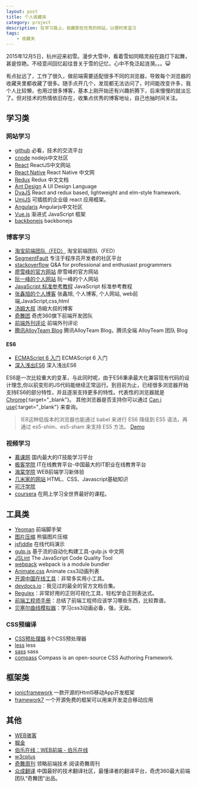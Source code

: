 ```yaml
---
layout: post
title: 个人收藏夹
category: project
description: 在学习路上，收藏那些优秀的网站，以便时常温习
tags:
    - 收藏夹
---
```


2015年12月5日，杭州迎来初雪。漫步大雪中，看着雪如同精灵般在路灯下起舞，甚是惊艳。不经意间回忆起往昔关于雪的记忆，心中不免泛起涟漪。。。😺

有点扯远了，工作了很久，做前端需要适配很多不同的浏览器，导致每个浏览器的收藏夹里都收藏了很多。随手点开几个，发现都无法访问了，时间能改变许多，我个人比较懒，也用过很多博客，基本上刚开始还有兴趣折腾下，后来慢慢的就淡忘了。但对技术的热情依旧存在，收集点优秀的博客地址，自己也抽时间关注。

## 学习类

### 网站学习
<ul>
    <li><a href="https://github.com/" target="_blank">github</a> 必看，技术的交流平台</li>
    <li><a href="https://cnodejs.org/" target="_blank">cnode</a> nodejs中文社区</li>
    <li><a href="http://reactjs.cn/" target="_blank">React</a> ReactJS中文网站</li>
    <li><a href="http://reactnative.cn/" target="_blank">React Native</a> React Native 中文网</li>
    <li><a href="http://cn.redux.js.org/">Redux</a> Redux 中文文档</li>
    <li><a href="https://ant.design/index-cn">Ant Design</a> A UI Design Language</li>
    <li><a href="https://dvajs.com/">DvaJS</a> React and redux based, lightweight and elm-style framework.</li>
    <li><a href="https://umijs.org/zh/">UmiJS</a> 可插拔的企业级 react 应用框架。</li>
    <li><a href="http://www.angularjs.cn/" target="_blank">Angularjs</a> Angularjs中文社区</li>
    <li><a href="https://cn.vuejs.org/" target="_blank">Vue.js</a> 渐进式 JavaScript 框架</li>
    <li><a href="http://backbonejs.org/" target="_blank">backbonejs</a> backbonejs</li>
</ul>

### 博客学习
<ul>
    <li><a href="http://taobaofed.org/" target="_blank">淘宝前端团队（FED）</a> 淘宝前端团队（FED）</li>
    <li><a href="http://segmentfault.com/" target="_blank">SegmentFault</a> 专注于程序员开发者的社区平台</li>
    <li><a href="http://stackoverflow.com/" target="_blank">stackoverflow</a> Q&amp;A for professional and enthusiast programmers</li>
    <li><a href="http://www.liaoxuefeng.com/" target="_blank">廖雪峰的官方网站</a> 廖雪峰的官方网站</li>
    <li><a href="http://www.ruanyifeng.com/" target="_blank">阮一峰的个人网站</a> 阮一峰的个人网站</li>
    <li><a href="http://javascript.ruanyifeng.com/" target="_blank">JavaScript 标准参考教程</a> JavaScript 标准参考教程</li>
    <li><a href="http://www.zhangxinxu.com/" target="_blank">张鑫旭的个人博客</a> 张鑫旭, 个人博客, 个人网站, web前端,JavaScript,css,html</li>
    <li><a href="http://www.cnblogs.com/TomXu/" target="_blank">汤姆大叔</a> 汤姆大叔的博客</li>
    <li><a href="http://www.75team.com/" target="_blank">奇舞团</a> 奇虎360旗下前端开发团队</li>
    <li><a href="http://qianduan.guru/" target="_blank">前端外刊评论</a> 前端外刊评论</li>
    <li><a href="http://www.alloyteam.com/" target="_blank">腾讯AlloyTeam Blog</a> 腾讯AlloyTeam Blog，腾讯全端 AlloyTeam 团队 Blog</li>
</ul>

#### ES6
<ul>
    <li><a href="http://es6.ruanyifeng.com/" target="_blank">ECMAScript 6 入门</a> ECMAScript 6 入门</li>
    <li><a href="http://www.infoq.com/cn/es6-in-depth/" target="_blank">深入浅出ES6</a> 深入浅出ES6</li>
</ul>

ES6是一次比较重大的变革，与此同时呢，由于ES6秉承最大化兼容现有代码的设计理念,你以前变形的JS代码能继续正常运行。到目前为止，已经很多浏览器开始支持ES6的部分特性，并且逐渐支持更多的特性。代表性的浏览器就是[Chrome](http://www.google.cn/chrome/browser/desktop/index.html){:target="_blank"}。 其他浏览器是否支持你可以通过 [Can i use](http://caniuse.com/){:target="_blank"} 来查询。

> IE8这种低版本的浏览器也能通过 babel 来进行 ES6 降级到 ES5 语法，再通过 es5-shim、es5-sham 来支持 ES5 方法。 <a href="https://github.com/w567675/webpack-es6-testdemo" target="_blank">Demo</a>

### 视频学习
<ul>
    <li><a href="http://www.imooc.com/" target="_blank">慕课网</a> 国内最大的IT技能学习平台</li>
    <li><a href="http://www.jikexueyuan.com/" target="_blank">极客学院</a> IT在线教育平台-中国最大的IT职业在线教育平台</li>
    <li><a href="http://apeclass.cn/" target="_blank">海棠学院</a> WEB前端学习新体验</li>
    <li><a href="http://www.codefordream.com/" target="_blank">几米家的网站</a> HTML、CSS、Javascript基础知识</li>
    <li><a href="https://www.khanacademy.org/" target="_blank">可汗学院</a></li>
    <li><a href="https://www.coursera.org/" target="_blank">coursera</a> 在网上学习全世界最好的课程。</li>
</ul>

## 工具类
<ul>
    <li><a href="http://yeoman.io" target="_blank">Yeoman</a> 前端脚手架</li>
    <li><a href="https://tinypng.com/" target="_blank">图片压缩</a> 熊猫图片压缩</li>
    <li><a href="http://jsfiddle.net/" target="_blank">jsfiddle</a> 在线代码演示</li>
    <li><a href="http://www.gulpjs.com.cn/" target="_blank">gulp.js</a> 基于流的自动化构建工具-gulp.js 中文网</li>
    <li><a href="http://www.jslint.com/" target="_blank">JSLint</a> The JavaScript Code Quality Tool</li>
    <li><a href="http://webpack.github.io/" target="_blank">webpack</a> webpack is a module bundler</li>
    <li><a href="http://daneden.github.io/animate.css/" target="_blank">Animate.css</a> Animate css3动画列表</li>
    <li><a href="http://tool.oschina.net/" target="_blank">开源中国在线工具</a>：非常多实用小工具。</li>
    <li><a href="http://devdocs.io/" target="_blank">devdocs.io</a>：我见过的最全的官方文档合集。</li>
    <li><a href="https://jex.im/regulex/#!embed=false&amp;flags=&amp;re=%5E(a%7Cb)*%3F%24" target="_blank">Regulex</a>：非常好用的正则可视化工具，轻松学会正则表达式。</li>
    <li><a href="https://leohxj.gitbooks.io/front-end-database/content/index.html" target="_blank">前端工程师手册</a>：总结了前端工程师应该学习哪些东西，比较靠谱。</li>
    <li><a href="http://cubic-bezier.com/#.17,.67,.83,.67" target="_blank">贝塞尔曲线模拟器</a>：学习css3动画必备，强，无敌。</li>
</ul>

### CSS预编译
<ul>
    <li><a href="http://www.oschina.net/news/22745/8-css-preprocessors-speed" target="_blank">CSS预处理器</a> 8个CSS预处理器</li>
    <li><a href="http://lesscss.org/" target="_blank">less</a> less</li>
    <li><a href="http://sass-lang.com/" target="_blank">sass</a> sass</li>
    <li><a href="http://compass-style.org/" target="_blank">compass</a> Compass is an open-source CSS Authoring Framework.</li>
</ul>

## 框架类
<ul>
    <li><a href="http://ionicframework.com/">ionicframework</a> 一款开源的Html5移动App开发框架</li>
    <li><a href="http://framework7.taobao.org/">framework7</a> 一个开源免费的框架可以用来开发混合移动应用</li>
</ul>

## 其他
<ul>
    <li><a href="http://www.webhek.com/" target="_blank">WEB骇客</a></li>
    <li><a href="https://gold.xitu.io/" target="_blank">掘金</a></li>
    <li><a href="http://web.jobbole.com/" target="_blank">伯乐在线：WEB前端 - 伯乐在线</a></li>
    <li><a href="http://www.w3cplus.com/" target="_blank">w3cplus</a></li>
    <li><a href="https://weekly.75team.com/" target="_blank">奇舞周刊</a> 领略前端技术 阅读奇舞周刊</li>
    <li><a href="http://www.zcfy.cc/" target="_blank">众成翻译</a> 中国最好的技术翻译社区，最懂译者的翻译平台，奇虎360最大前端团队“奇舞团”出品。</li>
</ul>

[wenda]:    https://firewenda.github.io  "wenda"
